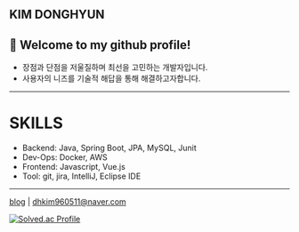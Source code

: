 ## KIM DONGHYUN
👋 Welcome to my github profile!
---

- 장점과 단점을 저울질하며 최선을 고민하는 개발자입니다.
- 사용자의 니즈를 기술적 해답을 통해 해결하고자합니다.
---
# SKILLS
- Backend: Java, Spring Boot, JPA, MySQL, Junit
- Dev-Ops: Docker, AWS
- Frontend: Javascript, Vue.js
- Tool: git, jira, IntelliJ, Eclipse IDE
---
[blog](https://nooroongzi.tistory.com/) | dhkim960511@naver.com

[![Solved.ac Profile](http://mazassumnida.wtf/api/v2/generate_badge?boj=wktjralzl)](https://solved.ac/wktjralzl/)

